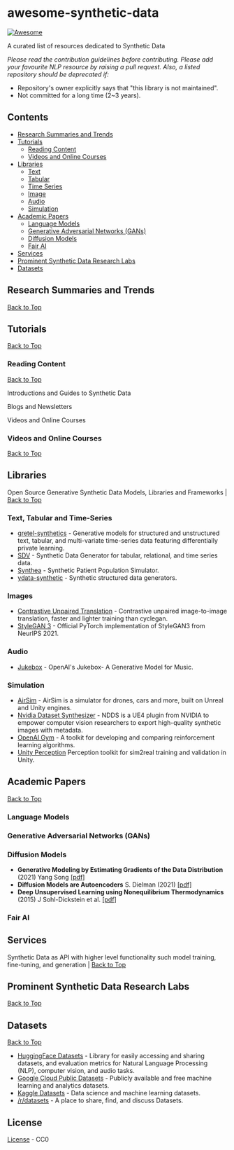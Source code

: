 # awesome-synthetic-data

[![Awesome](https://cdn.rawgit.com/sindresorhus/awesome/d7305f38d29fed78fa85652e3a63e154dd8e8829/media/badge.svg)](https://github.com/sindresorhus/awesome)

A curated list of resources dedicated to Synthetic Data

_Please read the contribution guidelines before contributing. Please add your favourite NLP resource by raising a pull request. 
Also, a listed repository should be deprecated if:_

* Repository's owner explicitly says that "this library is not maintained".
* Not committed for a long time (2~3 years).


## Contents

* [Research Summaries and Trends](#research-summaries-and-trends)
* [Tutorials](#tutorials)
  * [Reading Content](#reading-content)
  * [Videos and Online Courses](#videos-and-online-courses)
* [Libraries](#libraries)
  * [Text](#text)
  * [Tabular](#tabular)
  * [Time Series](#time-series)
  * [Image](#image)
  * [Audio](#audio)
  * [Simulation](#simulation)
* [Academic Papers](#academic-papers)
  * [Language Models](#language-models)
  * [Generative Adversarial Networks (GANs)](#generative-adversarial-networks-gans)
  * [Diffusion Models](#diffusion-models)
  * [Fair AI](#fair-ai)
* [Services](#services)
* [Prominent Synthetic Data Research Labs](#prominent-synthetic-data-research-labs)
* [Datasets](#datasets)

## Research Summaries and Trends
[Back to Top](#contents)

## Tutorials
[Back to Top](#contents)

### Reading Content
[Back to Top](#contents)

Introductions and Guides to Synthetic Data

Blogs and Newsletters

Videos and Online Courses

### Videos and Online Courses
[Back to Top](#contents)

## Libraries
Open Source Generative Synthetic Data Models, Libraries and Frameworks | [Back to Top](#contents)

### Text, Tabular and Time-Series

* [gretel-synthetics](https://github.com/gretelai/gretel-synthetics) - Generative models for structured and unstructured text, tabular, and multi-variate time-series data featuring differentially private learning.
* [SDV](https://github.com/sdv-dev/SDV) - Synthetic Data Generator for tabular, relational, and time series data.
* [Synthea](https://github.sre.pub/synthetichealth/synthea) - Synthetic Patient Population Simulator.
* [ydata-synthetic](https://github.com/ydataai/ydata-synthetic) - Synthetic structured data generators.

### Images
* [Contrastive Unpaired Translation](https://github.com/taesungp/contrastive-unpaired-translation) - Contrastive unpaired image-to-image translation, faster and lighter training than cyclegan.
* [StyleGAN 3](https://github.com/NVlabs/stylegan3) - Official PyTorch implementation of StyleGAN3 from NeurIPS 2021.

### Audio
* [Jukebox](https://github.com/openai/jukebox/) - OpenAI's Jukebox- A Generative Model for Music.

### Simulation
* [AirSim](https://microsoft.github.io/AirSim/) - AirSim is a simulator for drones, cars and more, built on Unreal and Unity engines.
* [Nvidia Dataset Synthesizer](https://github.com/NVIDIA/Dataset_Synthesizer) - NDDS is a UE4 plugin from NVIDIA to empower computer vision researchers to export high-quality synthetic images with metadata.
* [OpenAI Gym](https://github.com/openai/gym) - A toolkit for developing and comparing reinforcement learning algorithms.
* [Unity Perception](https://github.com/Unity-Technologies/com.unity.perception) Perception toolkit for sim2real training and validation in Unity.


## Academic Papers
[Back to Top](#contents)

### Language Models

### Generative Adversarial Networks (GANs)

### Diffusion Models
* **Generative Modeling by Estimating Gradients of the Data Distribution** (2021) Yang Song [[pdf]](https://yang-song.github.io/blog/2021/score/)
* **Diffusion Models are Autoencoders** S. Dielman (2021) [[pdf]](https://benanne.github.io/2022/01/31/diffusion.html)
* **Deep Unsupervised Learning using Nonequilibrium Thermodynamics** (2015) J Sohl-Dickstein et al. [[pdf]](https://arxiv.org/pdf/1503.03585.pdf)

### Fair AI

## Services
Synthetic Data as API with higher level functionality such model training, fine-tuning, and generation | [Back to Top](#contents)

## Prominent Synthetic Data Research Labs
[Back to Top](#contents)

## Datasets
[Back to Top](#contents)
* [HuggingFace Datasets](https://huggingface.co/docs/datasets/index) - Library for easily accessing and sharing datasets, and evaluation metrics for Natural Language Processing (NLP), computer vision, and audio tasks.
* [Google Cloud Public Datasets](https://cloud.google.com/datasets) - Publicly available and free machine learning and analytics datasets.
* [Kaggle Datasets](https://www.kaggle.com/datasets) - Data science and machine learning datasets.
* [/r/datasets](https://www.reddit.com/r/datasets/) - A place to share, find, and discuss Datasets.

## License
[License](./LICENSE) - CC0
